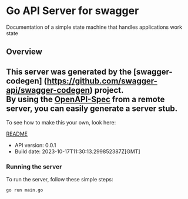 # Go API Server for swagger

Documentation of a simple state machine that handles applications work state

## Overview
This server was generated by the [swagger-codegen]
(https://github.com/swagger-api/swagger-codegen) project.  
By using the [OpenAPI-Spec](https://github.com/OAI/OpenAPI-Specification) from a remote server, you can easily generate a server stub.  
-

To see how to make this your own, look here:

[README](https://github.com/swagger-api/swagger-codegen/blob/master/README.md)

- API version: 0.0.1
- Build date: 2023-10-17T11:30:13.299852387Z[GMT]


### Running the server
To run the server, follow these simple steps:

```
go run main.go
```

